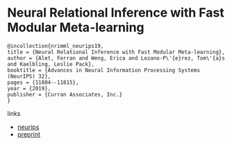 # Neural Relational Inference with Fast Modular Meta-learning

```
@incollection{nrimml_neurips19,
title = {Neural Relational Inference with Fast Modular Meta-learning},
author = {Alet, Ferran and Weng, Erica and Lozano-P\'{e}rez, Tom\'{a}s and Kaelbling, Leslie Pack},
booktitle = {Advances in Neural Information Processing Systems (NeurIPS) 32},
pages = {11804--11815},
year = {2019},
publisher = {Curran Associates, Inc.}
}
```

links
- [neurips](https://nips.cc/Conferences/2019/Schedule?showEvent=14156)
- [preprint](https://drive.google.com/file/d/1cqv8hChx8deXVAQXT2ikjRQTRdJ8KCHL/view)
